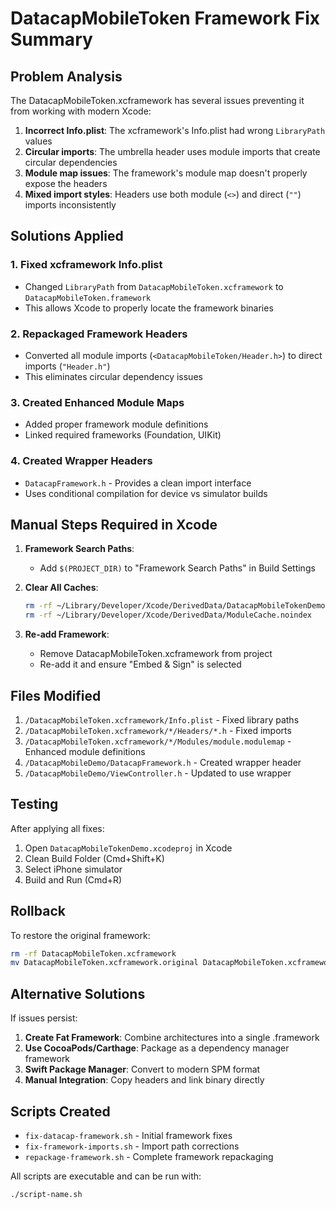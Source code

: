 # DatacapMobileToken Framework Fix Summary

## Problem Analysis

The DatacapMobileToken.xcframework has several issues preventing it from working with modern Xcode:

1. **Incorrect Info.plist**: The xcframework's Info.plist had wrong `LibraryPath` values
2. **Circular imports**: The umbrella header uses module imports that create circular dependencies
3. **Module map issues**: The framework's module map doesn't properly expose the headers
4. **Mixed import styles**: Headers use both module (`<>`) and direct (`""`) imports inconsistently

## Solutions Applied

### 1. Fixed xcframework Info.plist
- Changed `LibraryPath` from `DatacapMobileToken.xcframework` to `DatacapMobileToken.framework`
- This allows Xcode to properly locate the framework binaries

### 2. Repackaged Framework Headers
- Converted all module imports (`<DatacapMobileToken/Header.h>`) to direct imports (`"Header.h"`)
- This eliminates circular dependency issues

### 3. Created Enhanced Module Maps
- Added proper framework module definitions
- Linked required frameworks (Foundation, UIKit)

### 4. Created Wrapper Headers
- `DatacapFramework.h` - Provides a clean import interface
- Uses conditional compilation for device vs simulator builds

## Manual Steps Required in Xcode

1. **Framework Search Paths**:
   - Add `$(PROJECT_DIR)` to "Framework Search Paths" in Build Settings

2. **Clear All Caches**:
   ```bash
   rm -rf ~/Library/Developer/Xcode/DerivedData/DatacapMobileTokenDemo-*
   rm -rf ~/Library/Developer/Xcode/DerivedData/ModuleCache.noindex
   ```

3. **Re-add Framework**:
   - Remove DatacapMobileToken.xcframework from project
   - Re-add it and ensure "Embed & Sign" is selected

## Files Modified

1. `/DatacapMobileToken.xcframework/Info.plist` - Fixed library paths
2. `/DatacapMobileToken.xcframework/*/Headers/*.h` - Fixed imports
3. `/DatacapMobileToken.xcframework/*/Modules/module.modulemap` - Enhanced module definitions
4. `/DatacapMobileDemo/DatacapFramework.h` - Created wrapper header
5. `/DatacapMobileDemo/ViewController.h` - Updated to use wrapper

## Testing

After applying all fixes:

1. Open `DatacapMobileTokenDemo.xcodeproj` in Xcode
2. Clean Build Folder (Cmd+Shift+K)
3. Select iPhone simulator
4. Build and Run (Cmd+R)

## Rollback

To restore the original framework:
```bash
rm -rf DatacapMobileToken.xcframework
mv DatacapMobileToken.xcframework.original DatacapMobileToken.xcframework
```

## Alternative Solutions

If issues persist:

1. **Create Fat Framework**: Combine architectures into a single .framework
2. **Use CocoaPods/Carthage**: Package as a dependency manager framework
3. **Swift Package Manager**: Convert to modern SPM format
4. **Manual Integration**: Copy headers and link binary directly

## Scripts Created

- `fix-datacap-framework.sh` - Initial framework fixes
- `fix-framework-imports.sh` - Import path corrections
- `repackage-framework.sh` - Complete framework repackaging

All scripts are executable and can be run with:
```bash
./script-name.sh
```